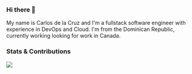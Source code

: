 ### Hi there 👋


My name is Carlos de la Cruz and I'm a fullstack software engineer with experience in DevOps and Cloud. I'm from the Dominican Republic, currently working looking for work in Canada.


### Stats & Contributions
<img align="center" src="https://github-readme-stats.vercel.app/api/<CARD_TYPE>/?username=<Renzik>&theme=<THEME_NAME>" />


<!--
**Renzik/Renzik** is a ✨ _special_ ✨ repository because its `README.md` (this file) appears on your GitHub profile.

Here are some ideas to get you started:

- 🔭 I’m currently working on ...
- 🌱 I’m currently learning ...
- 👯 I’m looking to collaborate on ...
- 🤔 I’m looking for help with ...
- 💬 Ask me about ...
- 📫 How to reach me: ...
- 😄 Pronouns: ...
- ⚡ Fun fact: ...
-->
